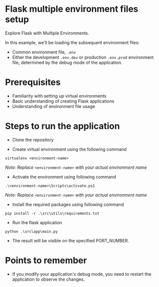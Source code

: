 # Flask multiple environment files setup
Explore Flask with Multiple Environments.

In this example, we'll be loading the subsequent environment files:
- Common environment file, `.env`
- Either the development `.env.dev` or production `.env.prod` environment file, determined by the debug mode of the application.

# Prerequisites
- Familiarity with setting up virtual environments
- Basic understanding of creating Flask applications
- Understanding of environment file usage

# Steps to run the application
- Clone the repository

- Create virtual environment using the following command
```
virtualenv <environment-name>
```
_Note: Replace `<environment-name>` with your actual environment name_

- Activate the environment using following command
```
.\<environment-name>\Scripts\activate.ps1
```
_Note: Replace `<environment-name>` with your actual environment name_

- Install the required packages using following command
```
pip install -r .\src\utils\requirements.txt
```

- Run the flask application
```
python .\src\app\main.py
```

- The result will be visible on the specified PORT_NUMBER.

# Points to remember
- If you modify your application's debug mode, you need to restart the application to observe the changes.